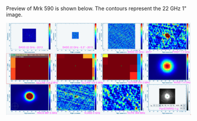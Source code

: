 Preview of Mrk 590 is shown below. The contours represent the 22 GHz 1" image. 

![Mrk590.png](Mrk590.png "Mrk590")

